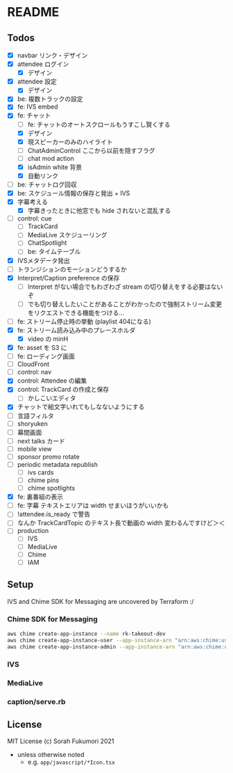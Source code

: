 # README


## Todos

- [x] navbar リンク・デザイン
- [x] attendee ログイン
  - [x] デザイン
- [x] attendee 設定
  - [x] デザイン
- [x] be: 複数トラックの設定
- [x] fe: IVS embed
- [x] fe: チャット
  - [ ] fe: チャットのオートスクロールもうすこし賢くする
  - [x] デザイン
  - [x] 現スピーカーのみのハイライト
  - [ ] ChatAdminControl ここから以前を隠すフラグ
  - [ ] chat mod action
  - [x] isAdmin white 背景
  - [x] 自動リンク
- [ ] be: チャットログ回収
- [x] be: スケジュール情報の保存と発出 + IVS
- [x] 字幕考える
  - [x] 字幕きったときに他窓でも hide されないと混乱する
- [ ] control: cue
  - [ ] TrackCard
  - [ ] MediaLive スケジューリング
  - [ ] ChatSpotlight
  - [ ] be: タイムテーブル
- [x] IVSメタデータ発出
- [ ] トランジションのモーションどうするか
- [x] Interpret/Caption preference の保存
  - [ ] Interpret がない場合でもわざわざ stream の切り替えをする必要はないぞ
  - [ ] でも切り替えしたいことがあることがわかったので強制ストリーム変更をリクエストできる機能をつける…
- [ ] fe: ストリーム停止時の挙動 (playlist 404になる)
- [x] fe: ストリーム読み込み中のプレースホルダ
  - [x] video の minH
- [x] fe: asset を S3 に
- [ ] fe: ローディング画面
- [ ] CloudFront
- [ ] control: nav
- [x] control: Attendee の編集
- [x] control: TrackCard の作成と保存
  - [ ] かしこいエディタ
- [x] チャットで絵文字いれてもしなないようにする
- [ ] 言語フィルタ
- [ ] shoryuken
- [ ] 幕間画面
- [ ] next talks カード
- [ ] mobile view
- [ ] sponsor promo rotate
- [ ] periodic metadata republish 
  - [ ] ivs cards
  - [ ] chime pins
  - [ ] chime spotlights
- [x] fe: 裏番組の表示
- [ ] fe: 字幕 テキストエリアは width せまいほうがいいかも
- [ ] !attendee.is_ready で警告
- [ ] なんか TrackCardTopic のテキスト長で動画の width 変わるんですけど＞＜
- [ ] production
  - [ ] IVS
  - [ ] MediaLive
  - [ ] Chime
  - [ ] IAM

## Setup

IVS and Chime SDK for Messaging are uncovered by Terraform :/

### Chime SDK for Messaging

```sh
aws chime create-app-instance --name rk-takeout-dev
aws chime create-app-instance-user --app-instance-arn "arn:aws:chime:us-east-1:005216166247:app-instance/0e09042d-8e87-4b2f-a25b-d71a0e604443" --app-instance-user-id app --name app
aws chime create-app-instance-admin --app-instance-arn "arn:aws:chime:us-east-1:005216166247:app-instance/0e09042d-8e87-4b2f-a25b-d71a0e604443" --app-instance-admin-arn arn:aws:chime:us-east-1:005216166247:app-instance/0e09042d-8e87-4b2f-a25b-d71a0e604443/user/app
```

### IVS

### MediaLive

### caption/serve.rb

## License

MIT License (c) Sorah Fukumori 2021

- unless otherwise noted
  - e.g. `app/javascript/*Icon.tsx`
